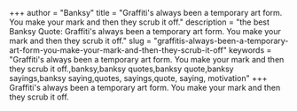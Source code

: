 +++
author = "Banksy"
title = "Graffiti's always been a temporary art form. You make your mark and then they scrub it off."
description = "the best Banksy Quote: Graffiti's always been a temporary art form. You make your mark and then they scrub it off."
slug = "graffitis-always-been-a-temporary-art-form-you-make-your-mark-and-then-they-scrub-it-off"
keywords = "Graffiti's always been a temporary art form. You make your mark and then they scrub it off.,banksy,banksy quotes,banksy quote,banksy sayings,banksy saying,quotes, sayings,quote, saying, motivation"
+++
Graffiti's always been a temporary art form. You make your mark and then they scrub it off.
